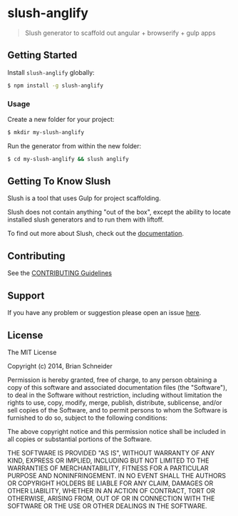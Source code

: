 # slush-anglify

> Slush generator to scaffold out angular + browserify + gulp apps


## Getting Started

Install `slush-anglify` globally:

```bash
$ npm install -g slush-anglify
```

### Usage

Create a new folder for your project:

```bash
$ mkdir my-slush-anglify
```

Run the generator from within the new folder:

```bash
$ cd my-slush-anglify && slush anglify
```

## Getting To Know Slush

Slush is a tool that uses Gulp for project scaffolding.

Slush does not contain anything "out of the box", except the ability to locate installed slush generators and to run them with liftoff.

To find out more about Slush, check out the [documentation](https://github.com/klei/slush).

## Contributing

See the [CONTRIBUTING Guidelines](https://github.com/digitalbs/slush-anglify/blob/master/CONTRIBUTING.md)

## Support
If you have any problem or suggestion please open an issue [here](https://github.com/digitalbs/slush-anglify/issues).

## License

The MIT License

Copyright (c) 2014, Brian Schneider

Permission is hereby granted, free of charge, to any person
obtaining a copy of this software and associated documentation
files (the "Software"), to deal in the Software without
restriction, including without limitation the rights to use,
copy, modify, merge, publish, distribute, sublicense, and/or sell
copies of the Software, and to permit persons to whom the
Software is furnished to do so, subject to the following
conditions:

The above copyright notice and this permission notice shall be
included in all copies or substantial portions of the Software.

THE SOFTWARE IS PROVIDED "AS IS", WITHOUT WARRANTY OF ANY KIND,
EXPRESS OR IMPLIED, INCLUDING BUT NOT LIMITED TO THE WARRANTIES
OF MERCHANTABILITY, FITNESS FOR A PARTICULAR PURPOSE AND
NONINFRINGEMENT. IN NO EVENT SHALL THE AUTHORS OR COPYRIGHT
HOLDERS BE LIABLE FOR ANY CLAIM, DAMAGES OR OTHER LIABILITY,
WHETHER IN AN ACTION OF CONTRACT, TORT OR OTHERWISE, ARISING
FROM, OUT OF OR IN CONNECTION WITH THE SOFTWARE OR THE USE OR
OTHER DEALINGS IN THE SOFTWARE.

